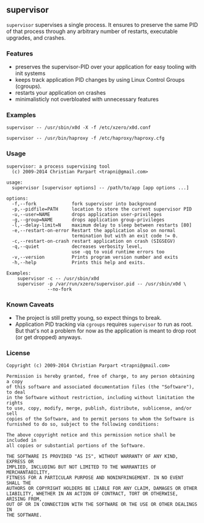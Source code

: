 
## supervisor

`supervisor` supervises a single process.
It ensures to preserve the same PID of that process through any arbitrary
number of restarts, executable upgrades, and crashes.

### Features

 * preserves the supervisor-PID over your application for easy tooling with init systems
 * keeps track application PID changes by using Linux Control Groups (cgroups).
 * restarts your application on crashes
 * minimalisticly not overbloated with unnecessary features

### Examples

```
supervisor -- /usr/sbin/x0d -X -f /etc/xzero/x0d.conf

supervisor -- /usr/bin/haproxy -f /etc/haproxy/haproxy.cfg
```

### Usage

```
supervisor: a process supervising tool
  (c) 2009-2014 Christian Parpart <trapni@gmail.com>

usage:
  supervisor [supervisor options] -- /path/to/app [app options ...]

options:
  -f,--fork             fork supervisor into background
  -p,--pidfile=PATH     location to store the current supervisor PID
  -u,--user=NAME        drops application user-privileges
  -g,--group=NAME       drops application group-privileges
  -l,--delay-limit=N    maximum delay to sleep between restarts [80]
  -e,--restart-on-error Restart the application also on normal
                        termination but with an exit code != 0.
  -c,--restart-on-crash restart application on crash (SIGSEGV)
  -q,--quiet            decreases verbosity level,
                        use -qq to void runtime errors too
  -v,--version          Prints program version number and exits
  -h,--help             Prints this help and exits.

Examples:
    supervisor -c -- /usr/sbin/x0d
    supervisor -p /var/run/xzero/supervisor.pid -- /usr/sbin/x0d \
               --no-fork
```

### Known Caveats

 * The project is still pretty young, so expect things to break.
 * Application PID tracking via `cgroups` requires `supervisor` to run
   as root. But that's not a problem for now as the application is meant to
   drop root (or get dropped) anyways.

### License

```
Copyright (c) 2009-2014 Christian Parpart <trapni@gmail.com>

Permission is hereby granted, free of charge, to any person obtaining a copy
of this software and associated documentation files (the "Software"), to deal
in the Software without restriction, including without limitation the rights
to use, copy, modify, merge, publish, distribute, sublicense, and/or sell
copies of the Software, and to permit persons to whom the Software is
furnished to do so, subject to the following conditions:

The above copyright notice and this permission notice shall be included in
all copies or substantial portions of the Software.

THE SOFTWARE IS PROVIDED "AS IS", WITHOUT WARRANTY OF ANY KIND, EXPRESS OR
IMPLIED, INCLUDING BUT NOT LIMITED TO THE WARRANTIES OF MERCHANTABILITY,
FITNESS FOR A PARTICULAR PURPOSE AND NONINFRINGEMENT. IN NO EVENT SHALL THE
AUTHORS OR COPYRIGHT HOLDERS BE LIABLE FOR ANY CLAIM, DAMAGES OR OTHER
LIABILITY, WHETHER IN AN ACTION OF CONTRACT, TORT OR OTHERWISE, ARISING FROM,
OUT OF OR IN CONNECTION WITH THE SOFTWARE OR THE USE OR OTHER DEALINGS IN
THE SOFTWARE.
```
